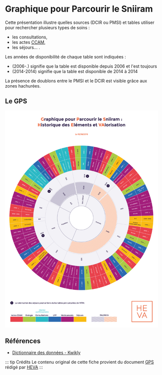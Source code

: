 # Graphique pour Parcourir le Sniiram
<!-- SPDX-License-Identifier: MPL-2.0 -->

Cette présentation illustre quelles sources (DCIR ou PMSI) et tables utiliser pour rechercher plusieurs types de soins :
- les consultations,
- les actes [CCAM](../glossaire/CCAM.md),
- les séjours... .

Les années de disponibilité de chaque table sont indiquées :
- (2006-.) signifie que la table est disponible depuis 2006 et l'est toujours
- (2014-2014) signifie que la table est disponible de 2014 à 2014

La présence de doublons entre le PMSI et le DCIR est visible grâce aux zones hachurées. 


## Le GPS
![GPS](../files/HEVA/2019-06-18_HEVA_graph_parcourir_sniiram_MPL-2.0.jpg)


## Références

- [Dictionnaire des données - Kwikly](../aller_plus_loin/documents_cnam/kwikly.md)

::: tip Crédits
Le contenu original de cette fiche provient du document [GPS](../files/HEVA/2019-06-18_HEVA_graph_parcourir_sniiram_MPL-2.0.jpg) rédigé par [HEVA](https://hevaweb.com)
:::